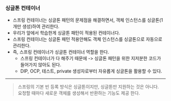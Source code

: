 ### 싱글톤 컨테이너
* 스프링 컨테이너는 싱글톤 패턴의 문제점을 해결하면서, 객체 인스턴스를 싱글톤(1개만 생성)하여 관리한다.
* 우리가 앞에서 학습한게 싱글톤 패턴이 적용된 컨테이너다.
* 스프링 컨테이너는 싱글톤 패턴 적용안해도 객체 인스턴스를 싱글톤으로 자동으로 관리한다.
* 즉, 스프링 컨테이너가 싱글톤 컨테이너 역할을 한다.
  * 스프링 컨테이너가 다 해주기 때문에 -> 싱글톤 패턴을 위한 지저분한 코드가 들어가지 않아도 된다.  
  * DIP, OCP, 테스트, private 생성자로부터 자유롭게 싱글톤을 활용할 수 있다.

----

> 스프링의 기본 빈 등록 방식은 싱글톤이지만, 싱글톤만 지원하는 것은 아니다. <br>
> 요청할 때마다 새로운 객체를 생성해서 반환하는 기능도 제공 한다.
